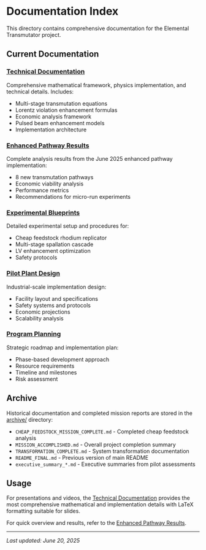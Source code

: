 # Documentation Index

This directory contains comprehensive documentation for the Elemental Transmutator project.

## Current Documentation

### [Technical Documentation](technical-documentation.md)
Comprehensive mathematical framework, physics implementation, and technical details. Includes:
- Multi-stage transmutation equations
- Lorentz violation enhancement formulas
- Economic analysis framework
- Pulsed beam enhancement models
- Implementation architecture

### [Enhanced Pathway Results](enhanced-pathway-results.md)
Complete analysis results from the June 2025 enhanced pathway implementation:
- 8 new transmutation pathways
- Economic viability analysis
- Performance metrics
- Recommendations for micro-run experiments

### [Experimental Blueprints](experimental-blueprints.md)
Detailed experimental setup and procedures for:
- Cheap feedstock rhodium replicator
- Multi-stage spallation cascade
- LV enhancement optimization
- Safety protocols

### [Pilot Plant Design](pilot-plant-design.md)
Industrial-scale implementation design:
- Facility layout and specifications
- Safety systems and protocols
- Economic projections
- Scalability analysis

### [Program Planning](program-planning.md)
Strategic roadmap and implementation plan:
- Phase-based development approach
- Resource requirements
- Timeline and milestones
- Risk assessment

## Archive

Historical documentation and completed mission reports are stored in the [archive/](archive/) directory:

- `CHEAP_FEEDSTOCK_MISSION_COMPLETE.md` - Completed cheap feedstock analysis
- `MISSION_ACCOMPLISHED.md` - Overall project completion summary
- `TRANSFORMATION_COMPLETE.md` - System transformation documentation
- `README_FINAL.md` - Previous version of main README
- `executive_summary_*.md` - Executive summaries from pilot assessments

## Usage

For presentations and videos, the [Technical Documentation](technical-documentation.md) provides the most comprehensive mathematical and implementation details with LaTeX formatting suitable for slides.

For quick overview and results, refer to the [Enhanced Pathway Results](enhanced-pathway-results.md).

---

*Last updated: June 20, 2025*
